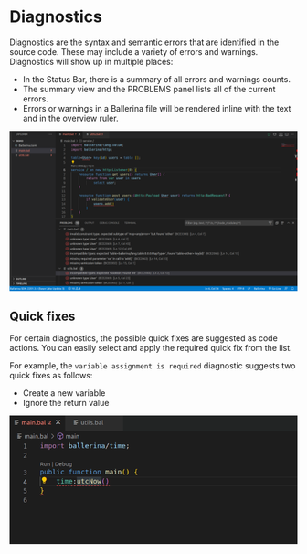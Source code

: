 # Diagnostics

Diagnostics are the syntax and semantic errors that are identified in the source code. These may include a variety of errors and warnings. Diagnostics will show up in multiple places:

* In the Status Bar, there is a summary of all errors and warnings counts.
* The summary view and the PROBLEMS panel lists all of the current errors.
* Errors or warnings in a Ballerina file will be rendered inline with the text and in the overview ruler.

![Diagnostics](../img/edit-the-code/diagnostics/diagnostics.png?raw=true)

## Quick fixes

For certain diagnostics, the possible quick fixes are suggested as code actions. You can easily select and apply the required quick fix from the list. 

For example, the `variable assignment is required` diagnostic suggests two quick fixes as follows: 
- Create a new variable
- Ignore the return value

![Quickfixes](../img/edit-the-code/diagnostics/quickfixes.gif?raw=true)